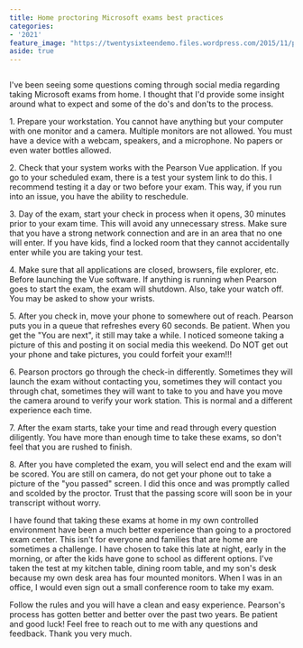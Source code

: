 ```yaml
---
title: Home proctoring Microsoft exams best practices
categories:
- '2021'
feature_image: "https://twentysixteendemo.files.wordpress.com/2015/11/post.png"
aside: true
---
```


<!-- wp:image {"id":1256,"sizeSlug":"large"} -->
<figure class="wp-block-image size-large"><img src="https://captainhyperscaler.files.wordpress.com/2021/05/img_0841.jpg?w=1024" alt="" class="wp-image-1256"/></figure>
<!-- /wp:image -->

<!-- wp:paragraph -->
<p>I've been seeing some questions coming through social media regarding taking Microsoft exams from home. I thought that I'd provide some insight around what to expect and some of the do's and don'ts to the process. </p>
<!-- /wp:paragraph -->

<!-- wp:paragraph -->
<p>1. Prepare your workstation. You cannot have anything but your computer with one monitor and a camera. Multiple monitors are not allowed. You must have a device with a webcam, speakers, and a microphone. No papers or even water bottles allowed. </p>
<!-- /wp:paragraph -->

<!-- wp:paragraph -->
<p>2. Check that your system works with the Pearson Vue application. If you go to your scheduled exam, there is a test your system link to do this. I recommend testing it a day or two before your exam. This way, if you run into an issue, you have the ability to reschedule. </p>
<!-- /wp:paragraph -->

<!-- wp:paragraph -->
<p>3. Day of the exam, start your check in process when it opens, 30 minutes prior to your exam time. This will avoid any unnecessary stress. Make sure that you have a strong network connection and are in an area that no one will enter. If you have kids, find a locked room that they cannot accidentally enter while you are taking your test. </p>
<!-- /wp:paragraph -->

<!-- wp:paragraph -->
<p>4. Make sure that all applications are closed, browsers, file explorer, etc. Before launching the Vue software. If anything is running when Pearson goes to start the exam, the exam will shutdown. Also, take your watch off. You may be asked to show your wrists. </p>
<!-- /wp:paragraph -->

<!-- wp:paragraph -->
<p>5. After you check in, move your phone to somewhere out of reach. Pearson puts you in a queue that refreshes every 60 seconds. Be patient. When you get the "You are next", it still may take a while. I noticed someone taking a picture of this and posting it on social media this weekend. Do NOT get out your phone and take pictures, you could forfeit your exam!!!</p>
<!-- /wp:paragraph -->

<!-- wp:paragraph -->
<p>6. Pearson proctors go through the check-in differently. Sometimes they will launch the exam without contacting you, sometimes they will contact you through chat, sometimes they will want to take to you and have you move the camera around to verify your work station. This is normal and a different experience each time. </p>
<!-- /wp:paragraph -->

<!-- wp:paragraph -->
<p>7. After the exam starts, take your time and read through every question diligently. You have more than enough time to take these exams, so don't feel that you are rushed to finish.</p>
<!-- /wp:paragraph -->

<!-- wp:paragraph -->
<p>8. After you have completed the exam, you will select end and the exam will be scored. You are still on camera, do not get your phone out to take a picture of the "you passed" screen.  I did this once and was promptly called and scolded by the proctor. Trust that the passing score will soon be in your transcript without worry. </p>
<!-- /wp:paragraph -->

<!-- wp:paragraph -->
<p>I have found that taking these exams at home in my own controlled environment have been a much better experience than going to a proctored exam center. This isn't for everyone and families that are home are sometimes a challenge. I have chosen to take this late at night, early in the morning, or after the kids have gone to school as different options. I've taken the test at my kitchen table, dining room table, and my son's desk because my own desk area has four mounted monitors. When I was in an office, I would even sign out a small conference room to take my exam. </p>
<!-- /wp:paragraph -->

<!-- wp:paragraph -->
<p>Follow the rules and you will have a clean and easy experience. Pearson's process has gotten better and better over the past two years. Be patient and good luck!  Feel free to reach out to me with any questions and feedback. Thank you very much. </p>
<!-- /wp:paragraph -->
